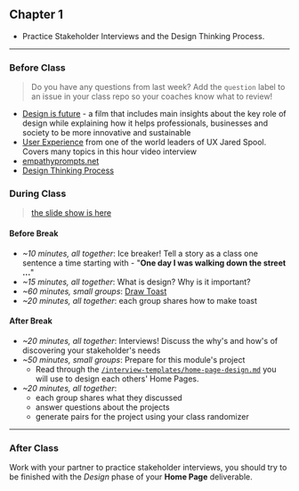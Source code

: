 ## Chapter 1

- Practice Stakeholder Interviews and the Design Thinking Process.

---

### Before Class

> Do you have any questions from last week? Add the `question` label to an issue in your class repo so your coaches know what to review!

- [Design is future](https://www.youtube.com/watch?v=zodT9bCdIiI) - a film that includes main insights about the key role of design while explaining how it helps professionals, businesses and society to be more innovative and sustainable
- [User Experience](https://youtu.be/whtBPzY4K-k) from one of the world leaders of UX Jared Spool. Covers many topics in this hour video interview
- [empathyprompts.net](https://empathyprompts.net/)
- [Design Thinking Process](https://www.youtube.com/watch?v=_r0VX-aU_T8)

### During Class

> [the slide show is here](https://docs.google.com/presentation/d/1zkW-TvU96l-hbZQG00nLsk5IpEhM8fj5VYa_Me_m43g/edit?usp=sharing)

#### Before Break

- _~10 minutes, all together_: Ice breaker! Tell a story as a class one sentence a time starting with - "**One day I was walking down the street ...**"
- _~15 minutes, all together_: What is design? Why is it important?
- _~60 minutes, small groups_: [Draw Toast](https://www.drawtoast.com/)
- _~20 minutes, all together_: each group shares how to make toast

#### After Break

- _~20 minutes, all together_: Interviews! Discuss the why's and how's of discovering your stakeholder's needs
- _~50 minutes, small groups_: Prepare for this module's project
  - Read through the [`/interview-templates/home-page-design.md`](https://github.com/hackyourfuturebelgium/ux-ui-design) you will use to design each others' Home Pages.
- _~20 minutes, all together_:
  - each group shares what they discussed
  - answer questions about the projects
  - generate pairs for the project using your class randomizer

---

### After Class

Work with your partner to practice stakeholder interviews, you should try to be finished with the _Design_ phase of your **Home Page** deliverable.
